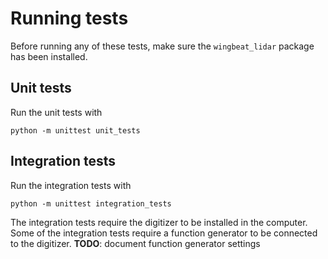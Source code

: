 # Running tests

Before running any of these tests, make sure the `wingbeat_lidar` package has been installed.

## Unit tests
Run the unit tests with
```
python -m unittest unit_tests
```

## Integration tests
Run the integration tests with
```
python -m unittest integration_tests
```

The integration tests require the digitizer to be installed in the computer.
Some of the integration tests require a function generator to be connected to the digitizer.
**TODO**: document function generator settings
